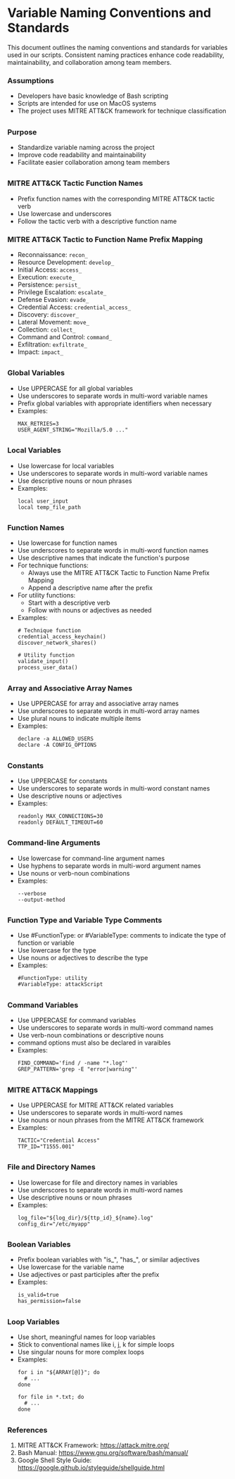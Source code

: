 # Variable Naming Conventions and Standards

This document outlines the naming conventions and standards for variables used in our scripts. Consistent naming practices enhance code readability, maintainability, and collaboration among team members.

### Assumptions
- Developers have basic knowledge of Bash scripting
- Scripts are intended for use on MacOS systems
- The project uses MITRE ATT&CK framework for technique classification

##

### Purpose
- Standardize variable naming across the project
- Improve code readability and maintainability
- Facilitate easier collaboration among team members

##

### MITRE ATT&CK Tactic Function Names
- Prefix function names with the corresponding MITRE ATT&CK tactic verb
- Use lowercase and underscores
- Follow the tactic verb with a descriptive function name

### MITRE ATT&CK Tactic to Function Name Prefix Mapping
- Reconnaissance: `recon_`
- Resource Development: `develop_`
- Initial Access: `access_`
- Execution: `execute_`
- Persistence: `persist_`
- Privilege Escalation: `escalate_`
- Defense Evasion: `evade_`
- Credential Access: `credential_access_`
- Discovery: `discover_`
- Lateral Movement: `move_`
- Collection: `collect_`
- Command and Control: `command_`
- Exfiltration: `exfiltrate_`
- Impact: `impact_`

##

### Global Variables
- Use UPPERCASE for all global variables
- Use underscores to separate words in multi-word variable names
- Prefix global variables with appropriate identifiers when necessary
- Examples:
  ```
  MAX_RETRIES=3
  USER_AGENT_STRING="Mozilla/5.0 ..."
  ```

##

### Local Variables
- Use lowercase for local variables
- Use underscores to separate words in multi-word variable names
- Use descriptive nouns or noun phrases
- Examples:
  ```
  local user_input
  local temp_file_path
  ```

##

### Function Names
- Use lowercase for function names
- Use underscores to separate words in multi-word function names
- Use descriptive names that indicate the function's purpose
- For technique functions:
  - Always use the MITRE ATT&CK Tactic to Function Name Prefix Mapping
  - Append a descriptive name after the prefix
- For utility functions:
  - Start with a descriptive verb
  - Follow with nouns or adjectives as needed
- Examples:
  ```
  # Technique function
  credential_access_keychain()
  discover_network_shares()
  
  # Utility function
  validate_input()
  process_user_data()
  ```

##

### Array and Associative Array Names
- Use UPPERCASE for array and associative array names
- Use underscores to separate words in multi-word array names
- Use plural nouns to indicate multiple items
- Examples:
  ```
  declare -a ALLOWED_USERS
  declare -A CONFIG_OPTIONS
  ```

##

### Constants
- Use UPPERCASE for constants
- Use underscores to separate words in multi-word constant names
- Use descriptive nouns or adjectives
- Examples:
  ```
  readonly MAX_CONNECTIONS=30
  readonly DEFAULT_TIMEOUT=60
  ```

##

### Command-line Arguments
- Use lowercase for command-line argument names
- Use hyphens to separate words in multi-word argument names
- Use nouns or verb-noun combinations
- Examples:
  ```
  --verbose
  --output-method
  ```

##

### Function Type and Variable Type Comments
- Use #FunctionType: or #VariableType: comments to indicate the type of function or variable
- Use lowercase for the type
- Use nouns or adjectives to describe the type
- Examples:
  ```
  #FunctionType: utility
  #VariableType: attackScript
  ```

##

### Command Variables
- Use UPPERCASE for command variables
- Use underscores to separate words in multi-word command names
- Use verb-noun combinations or descriptive nouns
- command options must also be declared in varaibles
- Examples:
  ```
  FIND_COMMAND='find / -name "*.log"'
  GREP_PATTERN='grep -E "error|warning"'
  ```

##

### MITRE ATT&CK Mappings
- Use UPPERCASE for MITRE ATT&CK related variables
- Use underscores to separate words in multi-word names
- Use nouns or noun phrases from the MITRE ATT&CK framework
- Examples:
  ```
  TACTIC="Credential Access"
  TTP_ID="T1555.001"
  ```

##

### File and Directory Names
- Use lowercase for file and directory names in variables
- Use underscores to separate words in multi-word names
- Use descriptive nouns or noun phrases
- Examples:
  ```
  log_file="${log_dir}/${ttp_id}_${name}.log"
  config_dir="/etc/myapp"
  ```

##

### Boolean Variables
- Prefix boolean variables with "is_", "has_", or similar adjectives
- Use lowercase for the variable name
- Use adjectives or past participles after the prefix
- Examples:
  ```
  is_valid=true
  has_permission=false
  ```

##

### Loop Variables
- Use short, meaningful names for loop variables
- Stick to conventional names like i, j, k for simple loops
- Use singular nouns for more complex loops
- Examples:
  ```
  for i in "${ARRAY[@]}"; do
    # ...
  done

  for file in *.txt; do
    # ...
  done
  ```

##

### References
1. MITRE ATT&CK Framework: https://attack.mitre.org/
2. Bash Manual: https://www.gnu.org/software/bash/manual/
3. Google Shell Style Guide: https://google.github.io/styleguide/shellguide.html

##

